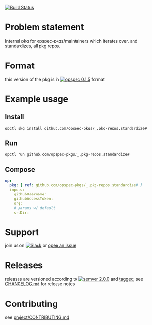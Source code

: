 [![Build Status](https://travis-ci.org/opspec-pkgs/_.pkg-repos.standardize.svg?branch=master)](https://travis-ci.org/opspec-pkgs/_.pkg-repos.standardize)

# Problem statement

Internal pkg for opspec-pkgs/maintainers which iterates over, and standardizes, all pkg repos.

# Format

this version of the pkg is in [![opspec 0.1.5](https://img.shields.io/badge/opspec-0.1.5-brightgreen.svg?colorA=6b6b6b&colorB=fc16be)](https://opspec.io/0.1.5/packages.html) format

# Example usage

## Install

```shell
opctl pkg install github.com/opspec-pkgs/_.pkg-repos.standardize#
```

## Run

```
opctl run github.com/opspec-pkgs/_.pkg-repos.standardize#
```

## Compose

```yaml
op:
  pkg: { ref: github.com/opspec-pkgs/_.pkg-repos.standardize# }
  inputs:
    githubUsername:
    githubAccessToken:
    org:
    # params w/ default
    srcDir:
```

# Support

join us on
[![Slack](https://opspec-slackin.herokuapp.com/badge.svg)](https://opspec-slackin.herokuapp.com/)
or
[open an issue](https://github.com/opspec-pkgs/_.pkg-repos.standardize/issues)

# Releases

releases are versioned according to
[![semver 2.0.0](https://img.shields.io/badge/semver-2.0.0-brightgreen.svg)](http://semver.org/spec/v2.0.0.html)
and [tagged](https://git-scm.com/book/en/v2/Git-Basics-Tagging); see
[CHANGELOG.md](CHANGELOG.md) for release notes

# Contributing

see
[project/CONTRIBUTING.md](https://github.com/opspec-pkgs/project/blob/master/CONTRIBUTING.md)
